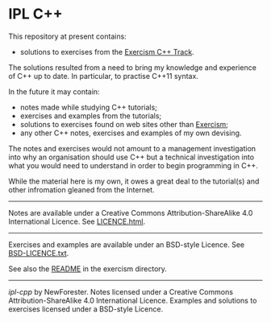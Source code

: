 <!-- ipl-cpp by NewForester:  programming notes on and examples in C++ -->

# IPL C++

This repository at present contains:

  * solutions to exercises from the [Exercism C++ Track](https://exercism.io/tracks/cpp).

The solutions resulted from a need to bring my knowledge and experience of C++ up to date.
In particular, to practise C++11 syntax.

In the future it may contain:

  * notes made while studying C++ tutorials;
  * exercises and examples from the tutorials;
  * solutions to exercises found on web sites other than [Exercism](https://exercism.io/tracks/cpp);
  * any other C++ notes, exercises and examples of my own devising.

The notes and exercises would not amount to a management investigation into why an organisation should use C++
but a technical investigation into what you would need to understand in order to begin programming in C++.

While the material here is my own, it owes a great deal to the tutorial(s) and other infromation gleaned from the Internet.

<!--
For more detailed and pragmatic notes on C++, its installation and the facilities it offers,
see [md/C++ Refresher.md](md/C++ Refresher.md) (or [html/C++ Refresher.html](html/C++ Refresher.html)).
-->

---

Notes are available under a Creative Commons Attribution-ShareAlike 4.0 International Licence.
See [LICENCE.html](LICENCE.html).

<!--
They are written in Markdown syntax and converted to HTML.
See the contents of the `md` and `html` subdirectories.

The emphasis is on content, not presentation.
-->

---

Exercises and examples are available under an BSD-style Licence.
See [BSD-LICENCE.txt](BSD-LICENCE.txt).

See also the [README](./exercism/README.md) in the exercism directory.

---

*ipl-cpp* by NewForester.
Notes licensed under a Creative Commons Attribution-ShareAlike 4.0 International Licence.
Examples and solutions to exercises licensed under a BSD-style Licence.

<!-- EOF -->
